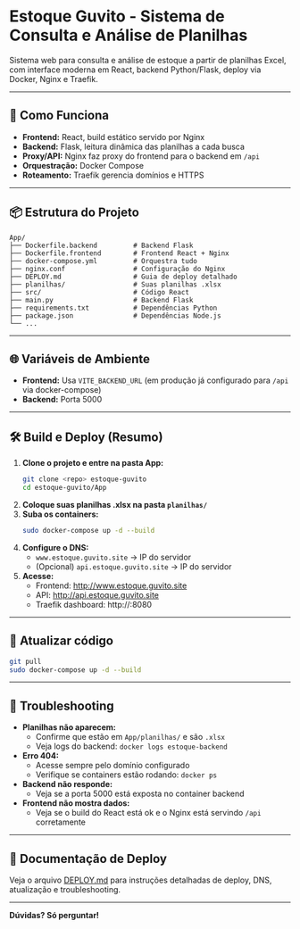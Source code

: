 # Estoque Guvito - Sistema de Consulta e Análise de Planilhas

Sistema web para consulta e análise de estoque a partir de planilhas Excel, com interface moderna em React, backend Python/Flask, deploy via Docker, Nginx e Traefik.

---

## 🚀 Como Funciona
- **Frontend:** React, build estático servido por Nginx
- **Backend:** Flask, leitura dinâmica das planilhas a cada busca
- **Proxy/API:** Nginx faz proxy do frontend para o backend em `/api`
- **Orquestração:** Docker Compose
- **Roteamento:** Traefik gerencia domínios e HTTPS

---

## 📦 Estrutura do Projeto
```
App/
├── Dockerfile.backend         # Backend Flask
├── Dockerfile.frontend        # Frontend React + Nginx
├── docker-compose.yml         # Orquestra tudo
├── nginx.conf                 # Configuração do Nginx
├── DEPLOY.md                  # Guia de deploy detalhado
├── planilhas/                 # Suas planilhas .xlsx
├── src/                       # Código React
├── main.py                    # Backend Flask
├── requirements.txt           # Dependências Python
├── package.json               # Dependências Node.js
└── ...
```

---

## 🌐 Variáveis de Ambiente
- **Frontend:** Usa `VITE_BACKEND_URL` (em produção já configurado para `/api` via docker-compose)
- **Backend:** Porta 5000

---

## 🛠️ Build e Deploy (Resumo)
1. **Clone o projeto e entre na pasta App:**
   ```sh
   git clone <repo> estoque-guvito
   cd estoque-guvito/App
   ```
2. **Coloque suas planilhas .xlsx na pasta `planilhas/`**
3. **Suba os containers:**
   ```sh
   sudo docker-compose up -d --build
   ```
4. **Configure o DNS:**
   - `www.estoque.guvito.site` → IP do servidor
   - (Opcional) `api.estoque.guvito.site` → IP do servidor
5. **Acesse:**
   - Frontend: http://www.estoque.guvito.site
   - API: http://api.estoque.guvito.site
   - Traefik dashboard: http://<seu-ip-ou-dominio>:8080

---

## 🔄 Atualizar código
```sh
git pull
sudo docker-compose up -d --build
```

---

## 🐞 Troubleshooting
- **Planilhas não aparecem:**
  - Confirme que estão em `App/planilhas/` e são `.xlsx`
  - Veja logs do backend: `docker logs estoque-backend`
- **Erro 404:**
  - Acesse sempre pelo domínio configurado
  - Verifique se containers estão rodando: `docker ps`
- **Backend não responde:**
  - Veja se a porta 5000 está exposta no container backend
- **Frontend não mostra dados:**
  - Veja se o build do React está ok e o Nginx está servindo `/api` corretamente

---

## 📄 Documentação de Deploy
Veja o arquivo [DEPLOY.md](./DEPLOY.md) para instruções detalhadas de deploy, DNS, atualização e troubleshooting.

---

**Dúvidas? Só perguntar!** 